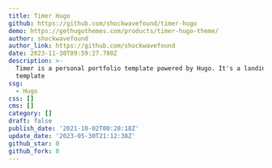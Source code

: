 ```yaml
---
title: Timer Hugo
github: https://github.com/shockwavefound/timer-hugo
demo: https://gethugothemes.com/products/timer-hugo-theme/
author: shockwavefound
author_link: https://github.com/shockwavefound
date: 2023-11-30T09:59:27.780Z
description: >-
  Timer is a personal portfolio template powered by Hugo. It's a landing page
  template
ssg:
  - Hugo
css: []
cms: []
category: []
draft: false
publish_date: '2021-10-02T00:28:18Z'
update_date: '2023-05-30T21:12:38Z'
github_star: 0
github_fork: 0
---
```

